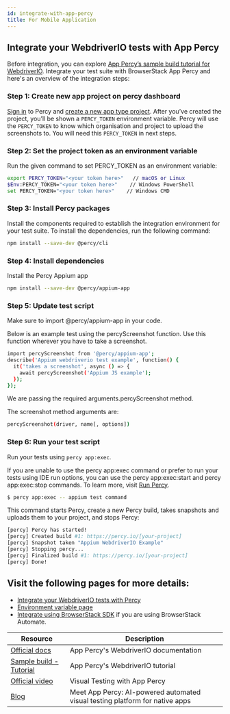 ```yaml
---
id: integrate-with-app-percy
title: For Mobile Application
---
```


## Integrate your WebdriverIO tests with App Percy

Before integration, you can explore [App Percy’s sample build tutorial for WebdriverIO](https://www.browserstack.com/docs/app-percy/sample-build/webdriverio-javascript/?utm_source=webdriverio\&utm_medium=partnered\&utm_campaign=documentation).
Integrate your test suite with BrowserStack App Percy and here's an overview of the integration steps:

### Step 1: Create new app project on percy dashboard

[Sign in](https://percy.io/signup/?utm_source=webdriverio\&utm_medium=partnered\&utm_campaign=documentation) to Percy and [create a new app type project](https://www.browserstack.com/docs/app-percy/get-started/create-project/?utm_source=webdriverio\&utm_medium=partnered\&utm_campaign=documentation). After you’ve created the project, you’ll be shown a `PERCY_TOKEN` environment variable. Percy will use the `PERCY_TOKEN` to know which organisation and project to upload the screenshots to. You will need this `PERCY_TOKEN` in next steps.

### Step 2: Set the project token as an environment variable

Run the given command to set PERCY_TOKEN as an environment variable:

```sh
export PERCY_TOKEN="<your token here>"   // macOS or Linux
$Env:PERCY_TOKEN="<your token here>"    // Windows PowerShell
set PERCY_TOKEN="<your token here>"    // Windows CMD
```

### Step 3: Install Percy packages

Install the components required to establish the integration environment for your test suite.
To install the dependencies, run the following command:

```sh
npm install --save-dev @percy/cli
```

### Step 4: Install dependencies

Install the Percy Appium app

```sh
npm install --save-dev @percy/appium-app
```

### Step 5: Update test script

Make sure to import @percy/appium-app in your code.

Below is an example test using the percyScreenshot function. Use this function wherever you have to take a screenshot.

```sh
import percyScreenshot from '@percy/appium-app';
describe('Appium webdriverio test example', function() {
  it('takes a screenshot', async () => {
    await percyScreenshot('Appium JS example');
  });
});
```

We are passing the required arguments.percyScreenshot method.

The screenshot method arguments are:

```sh
percyScreenshot(driver, name[, options])
```

### Step 6: Run your test script

Run your tests using `percy app:exec`.

If you are unable to use the percy app:exec command or prefer to run your tests using IDE run options, you can use the percy app:exec:start and percy app:exec:stop commands. To learn more, visit [Run Percy](https://www.browserstack.com/docs/app-percy/references/commands/?utm_source=webdriverio\&utm_medium=partnered\&utm_campaign=documentation).

```sh
$ percy app:exec -- appium test command
```

This command starts Percy, create a new Percy build, takes snapshots and uploads them to your project, and stops Percy:

```sh
[percy] Percy has started!
[percy] Created build #1: https://percy.io/[your-project]
[percy] Snapshot taken "Appium WebdriverIO Example"
[percy] Stopping percy...
[percy] Finalized build #1: https://percy.io/[your-project]
[percy] Done!
```

## Visit the following pages for more details:

- [Integrate your WebdriverIO tests with Percy](https://www.browserstack.com/docs/app-percy/integrate/webdriverio-javascript/?utm_source=webdriverio\&utm_medium=partnered\&utm_campaign=documentation)
- [Environment variable page](https://www.browserstack.com/docs/app-percy/get-started/set-env-var/?utm_source=webdriverio\&utm_medium=partnered\&utm_campaign=documentation)
- [Integrate using BrowserStack SDK](https://www.browserstack.com/docs/app-percy/integrate-bstack-sdk/webdriverio/?utm_source=webdriverio\&utm_medium=partnered\&utm_campaign=documentation) if you are using BrowserStack Automate.

| Resource                                                                                                                                                                             | Description                                                                  |
| ------------------------------------------------------------------------------------------------------------------------------------------------------------------------------------ | ---------------------------------------------------------------------------- |
| [Official docs](https://www.browserstack.com/docs/app-percy/integrate/webdriverio-javascript/?utm_source=webdriverio\&utm_medium=partnered\&utm_campaign=documentation)              | App Percy's WebdriverIO documentation                                        |
| [Sample build - Tutorial](https://www.browserstack.com/docs/app-percy/sample-build/webdriverio-javascript/?utm_source=webdriverio\&utm_medium=partnered\&utm_campaign=documentation) | App Percy's WebdriverIO tutorial                                             |
| [Official video](https://youtu.be/a4I_RGFdwvc/?utm_source=webdriverio\&utm_medium=partnered\&utm_campaign=documentation)                                                             | Visual Testing with App Percy                                                |
| [Blog](https://www.browserstack.com/blog/product-launch-app-percy/?utm_source=webdriverio\&utm_medium=partnered\&utm_campaign=documentation)                                         | Meet App Percy: AI-powered automated visual testing platform for native apps |
